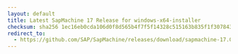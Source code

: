 ```yaml
---
layout: default
title: Latest SapMachine 17 Release for windows-x64-installer
checksum: sha256 1ec16eb0cda106d0f8d565b4f7f5f14328c515163b835f1f30784387ab79a57b
redirect_to:
  - https://github.com/SAP/SapMachine/releases/download/sapmachine-17.0.16/sapmachine-jdk-17.0.16_windows-x64_bin.msi
---
```

